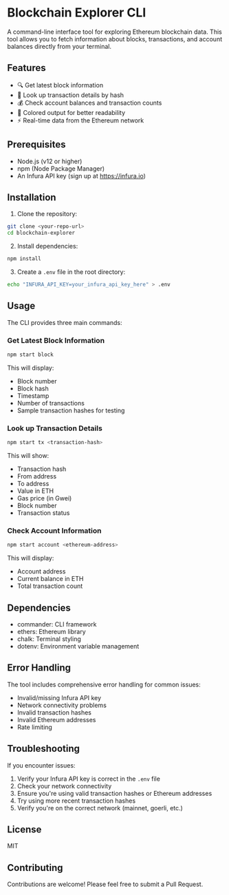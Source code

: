 # Blockchain Explorer CLI

A command-line interface tool for exploring Ethereum blockchain data. This tool allows you to fetch information about blocks, transactions, and account balances directly from your terminal.

## Features

- 🔍 Get latest block information
- 💸 Look up transaction details by hash
- 💰 Check account balances and transaction counts
- 🎨 Colored output for better readability
- ⚡ Real-time data from the Ethereum network

## Prerequisites

- Node.js (v12 or higher)
- npm (Node Package Manager)
- An Infura API key (sign up at https://infura.io)

## Installation

1. Clone the repository:
```bash
git clone <your-repo-url>
cd blockchain-explorer
```

2. Install dependencies:
```bash
npm install
```

3. Create a `.env` file in the root directory:
```bash
echo "INFURA_API_KEY=your_infura_api_key_here" > .env
```

## Usage

The CLI provides three main commands:

### Get Latest Block Information
```bash
npm start block
```
This will display:
- Block number
- Block hash
- Timestamp
- Number of transactions
- Sample transaction hashes for testing

### Look up Transaction Details
```bash
npm start tx <transaction-hash>
```
This will show:
- Transaction hash
- From address
- To address
- Value in ETH
- Gas price (in Gwei)
- Block number
- Transaction status

### Check Account Information
```bash
npm start account <ethereum-address>
```
This will display:
- Account address
- Current balance in ETH
- Total transaction count

## Dependencies

- commander: CLI framework
- ethers: Ethereum library
- chalk: Terminal styling
- dotenv: Environment variable management

## Error Handling

The tool includes comprehensive error handling for common issues:
- Invalid/missing Infura API key
- Network connectivity problems
- Invalid transaction hashes
- Invalid Ethereum addresses
- Rate limiting

## Troubleshooting

If you encounter issues:

1. Verify your Infura API key is correct in the `.env` file
2. Check your network connectivity
3. Ensure you're using valid transaction hashes or Ethereum addresses
4. Try using more recent transaction hashes
5. Verify you're on the correct network (mainnet, goerli, etc.)

## License

MIT

## Contributing

Contributions are welcome! Please feel free to submit a Pull Request.
